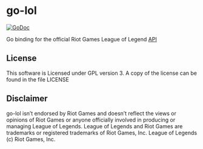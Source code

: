 # go-lol

[![GoDoc](https://godoc.org/github.com/charlywazzap/go-lol?status.svg)](https://godoc.org/github.com/charlywazzap/go-lol)

Go binding for the official Riot Games League of Legend
[API](https://developer.riotgames.com)

## License

This software is Licensed under GPL version 3. A copy of the license
can be found in the file LICENSE

## Disclaimer

go-lol isn’t endorsed by Riot Games and doesn’t reflect the views or
opinions of Riot Games or anyone officially involved in producing or
managing League of Legends. League of Legends and Riot Games are
trademarks or registered trademarks of Riot Games, Inc. League of
Legends (c) Riot Games, Inc.
